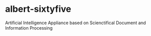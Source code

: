 # albert-sixtyfive
Artificial Intelligence Appliance based on Scienctifical Document and Information Processing
